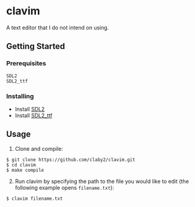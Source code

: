 # clavim
A text editor that I do not intend on using.

## Getting Started

### Prerequisites
```
SDL2
SDL2_ttf
```

### Installing

* Install [SDL2](http://libsdl.org/download-2.0.php)
* Install [SDL2_ttf](https://www.libsdl.org/projects/SDL_ttf/)

## Usage

1. Clone and compile:
```
$ git clone https://github.com/claby2/clavim.git
$ cd clavim
$ make compile
```
2. Run clavim by specifying the path to the file you would like to edit (the following example opens `filename.txt`):
```
$ clavim filename.txt
```